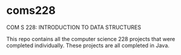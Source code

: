 # coms228
COM S 228: INTRODUCTION TO DATA STRUCTURES

This repo contains all the computer science 228 projects that were completed individually. These projects are all completed in Java.


